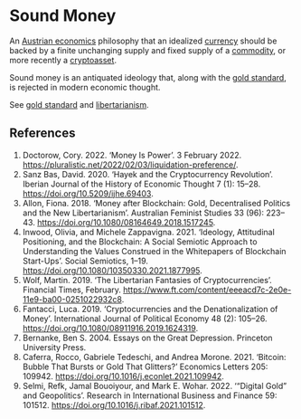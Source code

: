 # Sound Money
An [Austrian economics](austrian-economics.md) philosophy that an idealized [currency](currency.md) should be backed by a finite unchanging supply and fixed supply of a [commodity](commodity.md), or more recently a [cryptoasset](cryptoasset.md).

Sound money is an antiquated ideology that, along with the [gold standard](gold-standard.md), is rejected in modern economic thought.

See [gold standard](gold-standard.md) and [libertarianism](libertarianism.md).

## References
1. Doctorow, Cory. 2022. ‘Money Is Power’. 3 February 2022. https://pluralistic.net/2022/02/03/liquidation-preference/.
1. Sanz Bas, David. 2020. ‘Hayek and the Cryptocurrency Revolution’. Iberian Journal of the History of Economic Thought 7 (1): 15–28. https://doi.org/10.5209/ijhe.69403.
1. Allon, Fiona. 2018. ‘Money after Blockchain: Gold, Decentralised Politics and the New Libertarianism’. Australian Feminist Studies 33 (96): 223–43. https://doi.org/10.1080/08164649.2018.1517245.
1. Inwood, Olivia, and Michele Zappavigna. 2021. ‘Ideology, Attitudinal Positioning, and the Blockchain: A Social Semiotic Approach to Understanding the Values Construed in the Whitepapers of Blockchain Start-Ups’. Social Semiotics, 1–19. https://doi.org/10.1080/10350330.2021.1877995.
1. Wolf, Martin. 2019. ‘The Libertarian Fantasies of Cryptocurrencies’. Financial Times, February. https://www.ft.com/content/eeeacd7c-2e0e-11e9-ba00-0251022932c8.
1. Fantacci, Luca. 2019. ‘Cryptocurrencies and the Denationalization of Money’. International Journal of Political Economy 48 (2): 105–26. https://doi.org/10.1080/08911916.2019.1624319.
1. Bernanke, Ben S. 2004. Essays on the Great Depression. Princeton University Press.
1. Caferra, Rocco, Gabriele Tedeschi, and Andrea Morone. 2021. ‘Bitcoin: Bubble That Bursts or Gold That Glitters?’ Economics Letters 205: 109942. https://doi.org/10.1016/j.econlet.2021.109942.
1. Selmi, Refk, Jamal Bouoiyour, and Mark E. Wohar. 2022. ‘“Digital Gold” and Geopolitics’. Research in International Business and Finance 59: 101512. https://doi.org/10.1016/j.ribaf.2021.101512.
